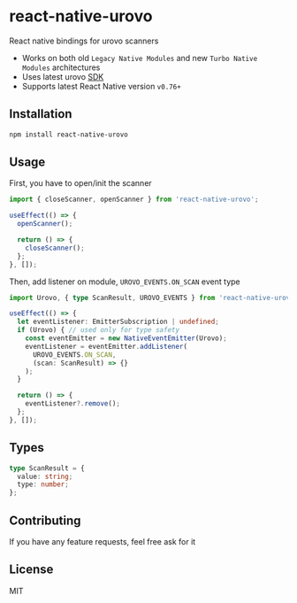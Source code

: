 # react-native-urovo

React native bindings for urovo scanners

- Works on both old `Legacy Native Modules` and new `Turbo Native Modules` architectures
- Uses latest urovo [SDK](https://github.com/urovosamples/SDK_ReleaseforAndroid)
- Supports latest React Native version `v0.76+`

## Installation

```sh
npm install react-native-urovo
```

## Usage

First, you have to open/init the scanner

```ts
import { closeScanner, openScanner } from 'react-native-urovo';

useEffect(() => {
  openScanner();

  return () => {
    closeScanner();
  };
}, []);
```

Then, add listener on module, `UROVO_EVENTS.ON_SCAN` event type

```ts
import Urovo, { type ScanResult, UROVO_EVENTS } from 'react-native-urovo';

useEffect(() => {
  let eventListener: EmitterSubscription | undefined;
  if (Urovo) { // used only for type safety
    const eventEmitter = new NativeEventEmitter(Urovo);
    eventListener = eventEmitter.addListener(
      UROVO_EVENTS.ON_SCAN,
      (scan: ScanResult) => {}
    );
  }

  return () => {
    eventListener?.remove();
  };
}, []);
```

## Types

```ts
type ScanResult = {
  value: string;
  type: number;
};
```

## Contributing

If you have any feature requests, feel free ask for it

## License

MIT
